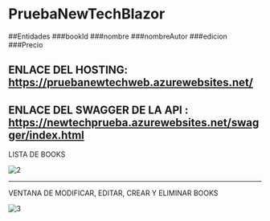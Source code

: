 # PruebaNewTechBlazor
##Entidades
###bookId
###nombre
###nombreAutor
###edicion
###Precio

ENLACE DEL HOSTING: https://pruebanewtechweb.azurewebsites.net/
------------------
ENLACE DEL SWAGGER DE LA API : https://newtechprueba.azurewebsites.net/swagger/index.html
----------------
LISTA DE BOOKS

![2](https://user-images.githubusercontent.com/65502311/184791582-3cd736e9-987f-466a-adda-fd5bd58db304.PNG)

-----------------

VENTANA DE MODIFICAR, EDITAR, CREAR Y ELIMINAR BOOKS

![3](https://user-images.githubusercontent.com/65502311/184791885-9dd2c6af-47d5-414c-975d-6e90b8d972e7.PNG)
